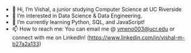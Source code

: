 - 👋 Hi, I’m Vishal, a junior studying Computer Science at UC Riverside
- 👀 I’m interested in Data Science & Data Engineering.
- 🌱 I’m currently learning Python, SQL, and JavaScript!
- 📫 How to reach me: You can email me @ vmeno003@ucr.edu or connect with me on LinkedIn! (https://www.linkedin.com/in/vishal-m-b27a2a133)

<!---
vmeno0020/vmeno0020 is a ✨ special ✨ repository because its `README.md` (this file) appears on your GitHub profile.
You can click the Preview link to take a look at your changes.
--->

